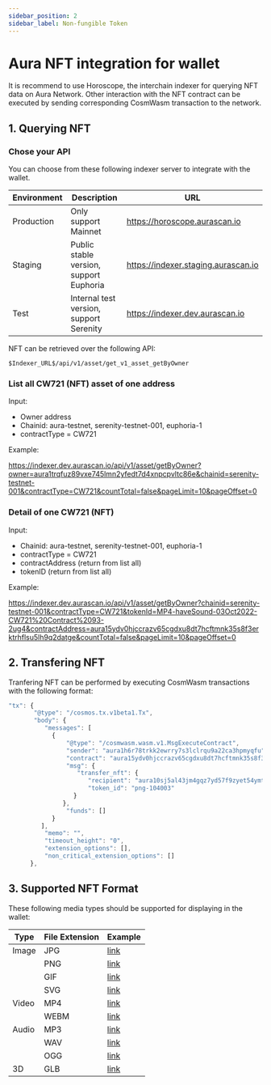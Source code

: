 ```yaml
---
sidebar_position: 2
sidebar_label: Non-fungible Token
---
```


# Aura NFT integration for wallet

It is recommend to use Horoscope, the interchain indexer for querying NFT data on Aura Network. Other interaction with the NFT contract can be executed by sending corresponding CosmWasm transaction to the network.

## 1. Querying NFT

### Chose your API

You can choose from these following indexer server to integrate with the wallet.

| Environment | Description                             | URL                                 |
|-------------|-----------------------------------------|-------------------------------------|
| Production  | Only support Mainnet                    | https://horoscope.aurascan.io       |
| Staging     | Public stable version, support Euphoria | https://indexer.staging.aurascan.io |
| Test        | Internal test version, support Serenity | https://indexer.dev.aurascan.io     |

NFT can be retrieved over the following API: 
```
$Indexer_URL$/api/v1/asset/get_v1_asset_getByOwner
```
### List all CW721 (NFT) asset of one address

Input:
- Owner address
- Chainid: aura-testnet, serenity-testnet-001, euphoria-1
- contractType = CW721

Example:

https://indexer.dev.aurascan.io/api/v1/asset/getByOwner?owner=aura1trqfuz89vxe745lmn2yfedt7d4xnpcpvltc86e&chainid=serenity-testnet-001&contractType=CW721&countTotal=false&pageLimit=10&pageOffset=0

### Detail of one CW721 (NFT)
Input:
- Chainid: aura-testnet, serenity-testnet-001, euphoria-1
- contractType = CW721
- contractAddress (return from list all)
- tokenID (return from list all)

Example:

https://indexer.dev.aurascan.io/api/v1/asset/getByOwner?chainid=serenity-testnet-001&contractType=CW721&tokenId=MP4-haveSound-03Oct2022-CW721%20Contract%2093-2ug4&contractAddress=aura15ydv0hjccrazv65cgdxu8dt7hcftmnk35s8f3erktrhflsu5lh9q2datge&countTotal=false&pageLimit=10&pageOffset=0


## 2. Transfering NFT
Tranfering NFT can be performed by executing CosmWasm transactions with the following format:

```js
"tx": {
       "@type": "/cosmos.tx.v1beta1.Tx",
       "body": {
          "messages": [
            {
                "@type": "/cosmwasm.wasm.v1.MsgExecuteContract",
                "sender": "aura1h6r78trkk2ewrry7s3lclrqu9a22ca3hpmyqfu",
                "contract": "aura15ydv0hjccrazv65cgdxu8dt7hcftmnk35s8f3erktrhflsu5lh9q2datge",
                "msg": {
                   "transfer_nft": {
                      "recipient": "aura10sj5al43jm4gqz7yd57f9zyet54ymt0466axev",
                      "token_id": "png-104003"
                  }
               },
                "funds": []
            }
         ],
          "memo": "",
          "timeout_height": "0",
          "extension_options": [],
          "non_critical_extension_options": []
      },
```

## 3. Supported NFT Format

These following media types should be supported for displaying in the wallet:

| Type  | File Extension | Example |
|-------|----------------|---------|
| Image | JPG            |[link](https://euphoria.aurascan.io/tokens/token-nft/aura1vuyynwewauj6usl0lpx5t6ps67mqfzsmtrepxphg4a0w3clzzxnquyul3q/JPG-98001)        |
|       | PNG            |[link](https://euphoria.aurascan.io/tokens/token-nft/aura1vuyynwewauj6usl0lpx5t6ps67mqfzsmtrepxphg4a0w3clzzxnquyul3q/PNG-98002)         |
|       | GIF            |[link](https://euphoria.aurascan.io/tokens/token-nft/aura1vuyynwewauj6usl0lpx5t6ps67mqfzsmtrepxphg4a0w3clzzxnquyul3q/GIF-98003)        |
|       | SVG            |[link](https://euphoria.aurascan.io/tokens/token-nft/aura1vuyynwewauj6usl0lpx5t6ps67mqfzsmtrepxphg4a0w3clzzxnquyul3q/SVG-98004)         |
| Video | MP4            |[link](https://euphoria.aurascan.io/tokens/token-nft/aura1vuyynwewauj6usl0lpx5t6ps67mqfzsmtrepxphg4a0w3clzzxnquyul3q/MP4-98007)        |
|       | WEBM           |[link](https://euphoria.aurascan.io/tokens/token-nft/aura1vuyynwewauj6usl0lpx5t6ps67mqfzsmtrepxphg4a0w3clzzxnquyul3q/WEBM-98009)        |
| Audio | MP3            |[link](https://euphoria.aurascan.io/tokens/token-nft/aura1vuyynwewauj6usl0lpx5t6ps67mqfzsmtrepxphg4a0w3clzzxnquyul3q/MP3-98008)       |
|       | WAV            |[link](https://euphoria.aurascan.io/tokens/token-nft/aura1vuyynwewauj6usl0lpx5t6ps67mqfzsmtrepxphg4a0w3clzzxnquyul3q/WAV-98010)        |
|       | OGG            |[link](https://euphoria.aurascan.io/tokens/token-nft/aura1vuyynwewauj6usl0lpx5t6ps67mqfzsmtrepxphg4a0w3clzzxnquyul3q/OGG-98006)        |
| 3D    | GLB            |[link](https://euphoria.aurascan.io/tokens/token-nft/aura1vuyynwewauj6usl0lpx5t6ps67mqfzsmtrepxphg4a0w3clzzxnquyul3q/GLB-98005)        |

<!-- ## 4. NFT Metadata

Aura Indexer supports several types of NFT metadata -->